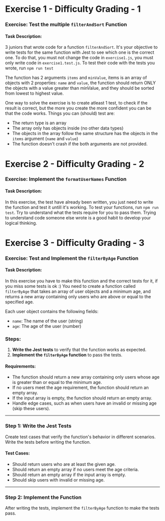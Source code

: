 # Exercise 1 - Difficulty Grading - 1
### **Exercise: Test the multiple `filterAndSort` Function**

#### **Task Description:**
3 juniors that wrote code for a function `filterAndSort`. It's your objective to write tests for the same function with Jest to see which one is the correct one.
To do that, you must not change the code in `exercise1.js`, you must only write code in `exercise1.test.js`.
To test their code with the tests you wrote, run `npm run test`

The function has 2 arguments `items` and `minValue`, items is an array of objects with 2 properties: `name` and `value`, the function should return ONLY the objects with a value greater than minValue, and they should be sorted from lowest to highest value.

One way to solve the exercise is to create atleast 1 test, to check if the result is correct, but the more you create the more confident you can be that the code works.
Things you can (should) test are:

- The return type is an array
- The array only has objects inside (no other data types)
- The objects in the array follow the same structure has the objects in the `items` argument (`name` and `value`)
- The function doesn't crash if the both arguments are not provided.

# Exercise 2 - Difficulty Grading - 2
### **Exercise: Implement the `formatUserNames` Function**

#### **Task Description:**
In this exercise, the test have already been written, you just need to write the function and test it untill it's working.
To test your functions, run `npm run test`.
Try to understand what the tests require for you to pass them. Trying to understand code someone else wrote is a good habit to develop your logical thinking.

# Exercise 3 - Difficulty Grading - 3
### **Exercise: Test and Implement the `filterByAge` Function**

#### **Task Description:**
In this exercise you have to make this function and the correct tests for it, if you miss some tests is ok :)
You need to create a function called `filterByAge` that takes an array of user objects and a minimum age, and returns a new array containing only users who are above or equal to the specified age.

Each user object contains the following fields:
- `name`: The name of the user (string)
- `age`: The age of the user (number)

### **Steps:**

1. **Write the Jest tests** to verify that the function works as expected.
2. **Implement the `filterByAge` function** to pass the tests.

#### **Requirements:**
- The function should return a new array containing only users whose age is greater than or equal to the minimum age.
- If no users meet the age requirement, the function should return an empty array.
- If the input array is empty, the function should return an empty array.
- Handle edge cases, such as when users have an invalid or missing age (skip these users).

---

### **Step 1: Write the Jest Tests**

Create test cases that verify the function's behavior in different scenarios. Write the tests before writing the function.

#### Test Cases:
- Should return users who are at least the given age.
- Should return an empty array if no users meet the age criteria.
- Should return an empty array if the input array is empty.
- Should skip users with invalid or missing age.

---

### **Step 2: Implement the Function**

After writing the tests, implement the `filterByAge` function to make the tests pass.
